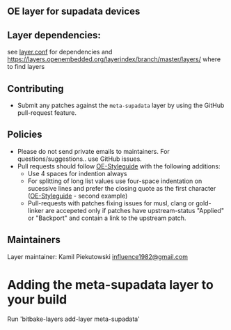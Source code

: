 OE layer for supadata devices
-----------------------------


Layer dependencies:
----------------------
see [layer.conf](conf/layer.conf) for dependencies and https://layers.openembedded.org/layerindex/branch/master/layers/ where to find layers


Contributing
------------
* Submit any patches against the `meta-supadata` layer by using the GitHub pull-request feature.


Policies
--------
* Please do not send private emails to maintainers. For questions/suggestions.. use GitHub issues.
* Pull requests should follow [OE-Styleguide](https://www.openembedded.org/wiki/Styleguide) with the following additions:
  * Use 4 spaces for indention always
  * For splitting of long list values use four-space indentation on sucessive lines and prefer the closing quote as the first character ([OE-Styleguide](https://www.openembedded.org/wiki/Styleguide) - second example)
  * Pull-requests with patches fixing issues for musl, clang or gold-linker are accepeted only if patches have upstream-status "Applied" or "Backport" and contain a link to the upstream patch.


Maintainers
-----------

Layer maintainer: Kamil Piekutowski <influence1982@gmail.com>

Adding the meta-supadata layer to your build
=================================================

Run 'bitbake-layers add-layer meta-supadata'

